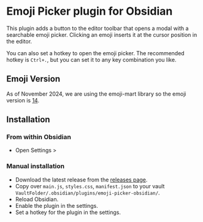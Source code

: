 # Emoji Picker plugin for Obsidian

This plugin adds a button to the editor toolbar that opens a modal with a searchable emoji picker. Clicking an emoji inserts it at the cursor position in the editor.

You can also set a hotkey to open the emoji picker. 
The recommended hotkey is `Ctrl+.`, but you can set it to any key combination you like.

## Emoji Version

As of November 2024, we are using the emoji-mart library so the emoji version is [14](https://emojipedia.org/emoji-14.0/).


## Installation

### From within Obsidian
- Open Settings > 

### Manual installation

- Download the latest release from the [releases page](https://github.com/alifa98/obsidian-emoji-picker/releases).
- Copy over `main.js`, `styles.css`, `manifest.json` to your vault `VaultFolder/.obsidian/plugins/emoji-picker-obsidian/`.
- Reload Obsidian.
- Enable the plugin in the settings.
- Set a hotkey for the plugin in the settings.
